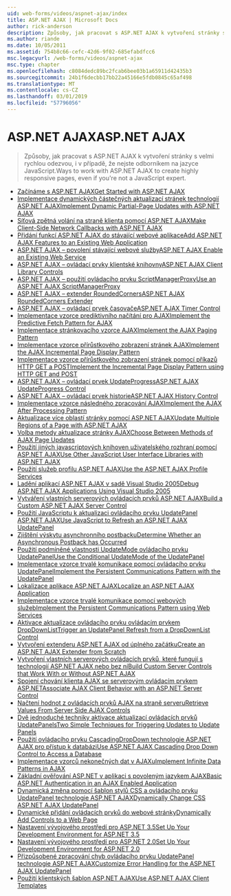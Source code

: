 ```yaml
---
uid: web-forms/videos/aspnet-ajax/index
title: ASP.NET AJAX | Microsoft Docs
author: rick-anderson
description: Způsoby, jak pracovat s ASP.NET AJAX k vytvoření stránky s velmi rychlou odezvou, i v případě, že nejste odborníkem na jazyce JavaScript.
ms.author: riande
ms.date: 10/05/2011
ms.assetid: 754b8c66-cefc-42d6-9f02-685efabdfcc6
msc.legacyurl: /web-forms/videos/aspnet-ajax
msc.type: chapter
ms.openlocfilehash: c8084dedc89bc2fcab6bee03b1a65911d42435b3
ms.sourcegitcommit: 24b1f6decbb17bb22a45166e5fdb0845c65af498
ms.translationtype: MT
ms.contentlocale: cs-CZ
ms.lasthandoff: 03/01/2019
ms.locfileid: "57796056"
---
```

<a name="aspnet-ajax"></a><span data-ttu-id="42295-103">ASP.NET AJAX</span><span class="sxs-lookup"><span data-stu-id="42295-103">ASP.NET AJAX</span></span>
====================
> <span data-ttu-id="42295-104">Způsoby, jak pracovat s ASP.NET AJAX k vytvoření stránky s velmi rychlou odezvou, i v případě, že nejste odborníkem na jazyce JavaScript.</span><span class="sxs-lookup"><span data-stu-id="42295-104">Ways to work with ASP.NET AJAX to create highly responsive pages, even if you're not a JavaScript expert.</span></span>


- [<span data-ttu-id="42295-105">Začínáme s ASP.NET AJAX</span><span class="sxs-lookup"><span data-stu-id="42295-105">Get Started with ASP.NET AJAX</span></span>](how-do-i-get-started-with-aspnet-ajax.md)
- [<span data-ttu-id="42295-106">Implementace dynamických částečných aktualizací stránek technologií ASP.NET AJAX</span><span class="sxs-lookup"><span data-stu-id="42295-106">Implement Dynamic Partial-Page Updates with ASP.NET AJAX</span></span>](how-do-i-implement-dynamic-partial-page-updates-with-aspnet-ajax.md)
- [<span data-ttu-id="42295-107">Síťová zpětná volání na straně klienta pomocí ASP.NET AJAX</span><span class="sxs-lookup"><span data-stu-id="42295-107">Make Client-Side Network Callbacks with ASP.NET AJAX</span></span>](how-do-i-make-client-side-network-callbacks-with-aspnet-ajax.md)
- [<span data-ttu-id="42295-108">Přidání funkcí ASP.NET AJAX do stávající webové aplikace</span><span class="sxs-lookup"><span data-stu-id="42295-108">Add ASP.NET AJAX Features to an Existing Web Application</span></span>](how-do-i-add-aspnet-ajax-features-to-an-existing-web-application.md)
- [<span data-ttu-id="42295-109">ASP.NET AJAX – povolení stávající webové služby</span><span class="sxs-lookup"><span data-stu-id="42295-109">ASP.NET AJAX Enable an Existing Web Service</span></span>](how-do-i-aspnet-ajax-enable-an-existing-web-service.md)
- [<span data-ttu-id="42295-110">ASP.NET AJAX – ovládací prvky klientské knihovny</span><span class="sxs-lookup"><span data-stu-id="42295-110">ASP.NET AJAX Client Library Controls</span></span>](how-do-i-use-the-aspnet-ajax-client-library-controls.md)
- [<span data-ttu-id="42295-111">ASP.NET AJAX – použití ovládacího prvku ScriptManagerProxy</span><span class="sxs-lookup"><span data-stu-id="42295-111">Use an ASP.NET AJAX ScriptManagerProxy</span></span>](how-do-i-use-an-aspnet-ajax-scriptmanagerproxy.md)
- [<span data-ttu-id="42295-112">ASP.NET AJAX – extender RoundedCorners</span><span class="sxs-lookup"><span data-stu-id="42295-112">ASP.NET AJAX RoundedCorners Extender</span></span>](how-do-i-use-the-aspnet-ajax-roundedcorners-extender.md)
- [<span data-ttu-id="42295-113">ASP.NET AJAX – ovládací prvek časovače</span><span class="sxs-lookup"><span data-stu-id="42295-113">ASP.NET AJAX Timer Control</span></span>](how-do-i-use-the-aspnet-ajax-timer-control.md)
- [<span data-ttu-id="42295-114">Implementace vzorce prediktivního načítání pro AJAX</span><span class="sxs-lookup"><span data-stu-id="42295-114">Implement the Predictive Fetch Pattern for AJAX</span></span>](how-do-i-implement-the-predictive-fetch-pattern-for-ajax.md)
- [<span data-ttu-id="42295-115">Implementace stránkovacího vzorce AJAX</span><span class="sxs-lookup"><span data-stu-id="42295-115">Implement the AJAX Paging Pattern</span></span>](how-do-i-implement-the-ajax-paging-pattern.md)
- [<span data-ttu-id="42295-116">Implementace vzorce přírůstkového zobrazení stránek AJAX</span><span class="sxs-lookup"><span data-stu-id="42295-116">Implement the AJAX Incremental Page Display Pattern</span></span>](how-do-i-implement-the-ajax-incremental-page-display-pattern.md)
- [<span data-ttu-id="42295-117">Implementace vzorce přírůstkového zobrazení stránek pomocí příkazů HTTP GET a POST</span><span class="sxs-lookup"><span data-stu-id="42295-117">Implement the Incremental Page Display Pattern using HTTP GET and POST</span></span>](how-do-i-implement-the-incremental-page-display-pattern-using-http-get-and-post.md)
- [<span data-ttu-id="42295-118">ASP.NET AJAX – ovládací prvek UpdateProgress</span><span class="sxs-lookup"><span data-stu-id="42295-118">ASP.NET AJAX UpdateProgress Control</span></span>](how-do-i-use-the-aspnet-ajax-updateprogress-control.md)
- [<span data-ttu-id="42295-119">ASP.NET AJAX – ovládací prvek historie</span><span class="sxs-lookup"><span data-stu-id="42295-119">ASP.NET AJAX History Control</span></span>](how-do-i-use-the-aspnet-ajax-history-control.md)
- [<span data-ttu-id="42295-120">Implementace vzorce následného zpracování AJAX</span><span class="sxs-lookup"><span data-stu-id="42295-120">Implement the AJAX After Processing Pattern</span></span>](how-do-i-implement-the-ajax-after-processing-pattern.md)
- [<span data-ttu-id="42295-121">Aktualizace více oblastí stránky pomocí ASP.NET AJAX</span><span class="sxs-lookup"><span data-stu-id="42295-121">Update Multiple Regions of a Page with ASP.NET AJAX</span></span>](how-do-i-update-multiple-regions-of-a-page-with-aspnet-ajax.md)
- [<span data-ttu-id="42295-122">Volba metody aktualizace stránky AJAX</span><span class="sxs-lookup"><span data-stu-id="42295-122">Choose Between Methods of AJAX Page Updates</span></span>](how-do-i-choose-between-methods-of-ajax-page-updates.md)
- [<span data-ttu-id="42295-123">Použití jiných javascriptových knihoven uživatelského rozhraní pomocí ASP.NET AJAX</span><span class="sxs-lookup"><span data-stu-id="42295-123">Use Other JavaScript User Interface Libraries with ASP.NET AJAX</span></span>](how-do-i-use-other-javascript-user-interface-libraries-with-aspnet-ajax.md)
- [<span data-ttu-id="42295-124">Použití služeb profilu ASP.NET AJAX</span><span class="sxs-lookup"><span data-stu-id="42295-124">Use the ASP.NET AJAX Profile Services</span></span>](how-do-i-use-the-aspnet-ajax-profile-services.md)
- [<span data-ttu-id="42295-125">Ladění aplikací ASP.NET AJAX v sadě Visual Studio 2005</span><span class="sxs-lookup"><span data-stu-id="42295-125">Debug ASP.NET AJAX Applications Using Visual Studio 2005</span></span>](how-do-i-debug-aspnet-ajax-applications-using-visual-studio-2005.md)
- [<span data-ttu-id="42295-126">Vytváření vlastních serverových ovládacích prvků ASP.NET AJAX</span><span class="sxs-lookup"><span data-stu-id="42295-126">Build a Custom ASP.NET AJAX Server Control</span></span>](how-do-i-build-a-custom-aspnet-ajax-server-control.md)
- [<span data-ttu-id="42295-127">Použití JavaScriptu k aktualizaci ovládacího prvku UpdatePanel ASP.NET AJAX</span><span class="sxs-lookup"><span data-stu-id="42295-127">Use JavaScript to Refresh an ASP.NET AJAX UpdatePanel</span></span>](how-do-i-use-javascript-to-refresh-an-aspnet-ajax-updatepanel.md)
- [<span data-ttu-id="42295-128">Zjištění výskytu asynchronního postbacku</span><span class="sxs-lookup"><span data-stu-id="42295-128">Determine Whether an Asynchronous Postback has Occurred</span></span>](how-do-i-determine-whether-an-asynchronous-postback-has-occurred.md)
- [<span data-ttu-id="42295-129">Použití podmíněné vlastnosti UpdateMode ovládacího prvku UpdatePanel</span><span class="sxs-lookup"><span data-stu-id="42295-129">Use the Conditional UpdateMode of the UpdatePanel</span></span>](how-do-i-use-the-conditional-updatemode-of-the-updatepanel.md)
- [<span data-ttu-id="42295-130">Implementace vzorce trvalé komunikace pomocí ovládacího prvku UpdatePanel</span><span class="sxs-lookup"><span data-stu-id="42295-130">Implement the Persistent Communications Pattern with the UpdatePanel</span></span>](how-do-i-implement-the-persistent-communications-pattern-with-the-updatepanel.md)
- [<span data-ttu-id="42295-131">Lokalizace aplikace ASP.NET AJAX</span><span class="sxs-lookup"><span data-stu-id="42295-131">Localize an ASP.NET AJAX Application</span></span>](how-do-i-localize-an-aspnet-ajax-application.md)
- [<span data-ttu-id="42295-132">Implementace vzorce trvalé komunikace pomocí webových služeb</span><span class="sxs-lookup"><span data-stu-id="42295-132">Implement the Persistent Communications Pattern using Web Services</span></span>](how-do-i-implement-the-persistent-communications-pattern-using-web-services.md)
- [<span data-ttu-id="42295-133">Aktivace aktualizace ovládacího prvku ovládacím prvkem DropDownList</span><span class="sxs-lookup"><span data-stu-id="42295-133">Trigger an UpdatePanel Refresh from a DropDownList Control</span></span>](how-do-i-trigger-an-updatepanel-refresh-from-a-dropdownlist-control.md)
- [<span data-ttu-id="42295-134">Vytvoření extenderu ASP.NET AJAX od úplného začátku</span><span class="sxs-lookup"><span data-stu-id="42295-134">Create an ASP.NET AJAX Extender from Scratch</span></span>](how-do-i-create-an-aspnet-ajax-extender-from-scratch.md)
- [<span data-ttu-id="42295-135">Vytvoření vlastních serverových ovládacích prvků, které fungují s technologií ASP.NET AJAX nebo bez ní</span><span class="sxs-lookup"><span data-stu-id="42295-135">Build Custom Server Controls that Work With or Without ASP.NET AJAX</span></span>](how-do-i-build-custom-server-controls-that-work-with-or-without-aspnet-ajax.md)
- [<span data-ttu-id="42295-136">Spojení chování klienta AJAX se serverovým ovládacím prvkem ASP.NET</span><span class="sxs-lookup"><span data-stu-id="42295-136">Associate AJAX Client Behavior with an ASP.NET Server Control</span></span>](how-do-i-associate-ajax-client-behavior-with-an-aspnet-server-control.md)
- [<span data-ttu-id="42295-137">Načtení hodnot z ovládacích prvků AJAX na straně serveru</span><span class="sxs-lookup"><span data-stu-id="42295-137">Retrieve Values From Server Side AJAX Controls</span></span>](how-do-i-retrieve-values-from-server-side-ajax-controls.md)
- [<span data-ttu-id="42295-138">Dvě jednoduché techniky aktivace aktualizací ovládacích prvků UpdatePanels</span><span class="sxs-lookup"><span data-stu-id="42295-138">Two Simple Techniques for Triggering Updates to Update Panels</span></span>](two-simple-techniques-for-triggering-updates-to-update-panels.md)
- [<span data-ttu-id="42295-139">Použití ovládacího prvku CascadingDropDown technologie ASP.NET AJAX pro přístup k databázi</span><span class="sxs-lookup"><span data-stu-id="42295-139">Use ASP.NET AJAX Cascading Drop Down Control to Access a Database</span></span>](use-aspnet-ajax-cascading-drop-down-control-to-access-a-database.md)
- [<span data-ttu-id="42295-140">Implementace vzorců nekonečných dat v AJAXu</span><span class="sxs-lookup"><span data-stu-id="42295-140">Implement Infinite Data Patterns in AJAX</span></span>](implement-infinite-data-patterns-in-ajax.md)
- [<span data-ttu-id="42295-141">Základní ověřování ASP.NET v aplikaci s povoleným jazykem AJAX</span><span class="sxs-lookup"><span data-stu-id="42295-141">Basic ASP.NET Authentication in an AJAX Enabled Application</span></span>](basic-aspnet-authentication-in-an-ajax-enabled-application.md)
- [<span data-ttu-id="42295-142">Dynamická změna pomocí šablon stylů CSS a ovládacího prvku UpdatePanel technologie ASP.NET AJAX</span><span class="sxs-lookup"><span data-stu-id="42295-142">Dynamically Change CSS ASP.NET AJAX UpdatePanel</span></span>](how-to-dynamically-change-css-using-the-aspnet-ajax-updatepanel.md)
- [<span data-ttu-id="42295-143">Dynamické přidání ovládacích prvků do webové stránky</span><span class="sxs-lookup"><span data-stu-id="42295-143">Dynamically Add Controls to a Web Page</span></span>](how-to-dynamically-add-controls-to-a-web-page.md)
- [<span data-ttu-id="42295-144">Nastavení vývojového prostředí pro ASP.NET 3.5</span><span class="sxs-lookup"><span data-stu-id="42295-144">Set Up Your Development Environment for ASP.NET 3.5</span></span>](set-up-your-development-environment-for-aspnet-35.md)
- [<span data-ttu-id="42295-145">Nastavení vývojového prostředí pro ASP.NET 2.0</span><span class="sxs-lookup"><span data-stu-id="42295-145">Set Up Your Development Environment for ASP.NET 2.0</span></span>](set-up-your-development-environment-for-aspnet-20.md)
- [<span data-ttu-id="42295-146">Přizpůsobené zpracování chyb ovládacího prvku UpdatePanel technologie ASP.NET AJAX</span><span class="sxs-lookup"><span data-stu-id="42295-146">Customize Error Handling for the ASP.NET AJAX UpdatePanel</span></span>](how-do-i-customize-error-handling-for-the-aspnet-ajax-updatepanel.md)
- [<span data-ttu-id="42295-147">Použití klientských šablon ASP.NET AJAX</span><span class="sxs-lookup"><span data-stu-id="42295-147">Use ASP.NET AJAX Client Templates</span></span>](how-do-i-use-aspnet-ajax-client-templates.md)

